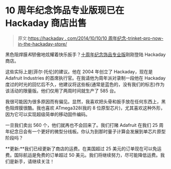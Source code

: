 # 10 周年纪念饰品专业版现已在 Hackaday 商店出售

> 原文:[https://hackaday . com/2014/10/10/10 周年纪念-trinket-pro-now-in-the-hackaday-store/](https://hackaday.com/2014/10/10/10th-anniversary-trinket-pro-now-in-the-hackaday-store/)

黑色阻焊膜*和*骄傲地炫耀着快乐扳手？[十周年纪念饰品专业版](http://store.hackaday.com/products/black-trinket-boards-with-the-hackaday-logo)刚刚登陆 Hackaday 商店。

这些实际上是[菲尔·托伦]的建议。他在 2004 年创立了 Hackaday，现在是 Adafruit Industries 的首席执行官。在我请他为周年派对录制一段他在 Hackaday 度过的时光的回忆后不久，他建议将这些板(通常是蓝色的，没有我们的标志)作为该活动的限量版。他们仅用了两周时间就生产了 585 台。

我很可能因为很多原因而有偏见。显然，我喜欢把头骨和扳手放在任何东西上，黑色阻焊膜很酷。我也喜欢 ATmega328(我的 8 位原型芯片)，尤其喜欢这种外形，因为它可以实现超级简单的移动固件编码。

一旦我们卖出 560 个，他们就再也不会回来了。我们打赌 Adafruit 在我们 25 周年纪念日会有一个更好的微型分线板。你认为到那时量子计算会发展到单芯片原型阶段吗？

**更新:**我们已经更新了商店的运费。在美国超过 25 美元的订单现在可以免运费。国际航运是免费的订单超过 50 美元。我们将继续努力，尽可能降低运费。我们是新手，请继续关注！